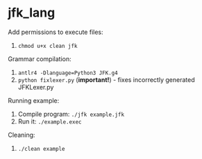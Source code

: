 # jfk_lang

Add permissions to execute files:
1. `chmod u+x clean jfk`

Grammar compilation:
1. `antlr4 -Dlanguage=Python3 JFK.g4`
2. `python fixlexer.py` (**important!**) - fixes incorrectly generated JFKLexer.py

Running example:
1. Compile program: `./jfk example.jfk`
2. Run it: `./example.exec`

Cleaning:
1. `./clean example`
